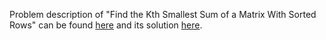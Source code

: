 Problem description of "Find the Kth Smallest Sum of a Matrix With Sorted Rows" can be found [here](https://leetcode.com/problems/find-the-kth-smallest-sum-of-a-matrix-with-sorted-rows/description/) and its solution [here](https://github.com/aurimas13/Solutions-To-Problems/blob/main/LeetCode/Python%20Solutions/Find%20the%20Kth%20Smallest%20Sum%20of%20a%20Matrix%20With%20Sorted%20Rows/find.py).
